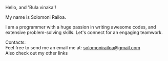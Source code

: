 Hello, and 'Bula vinaka'!

<!---
solomonirailoa/solomonirailoa is a ✨ special ✨ repository because its `README.md` (this file) appears on your GitHub profile.
You can click the Preview link to take a look at your changes.
--->

My name is Solomoni Railoa.<br />

I am a programmer with a huge passion in writing awesome codes, and extensive problem-solving skills. Let's connect for an engaging teamwork.<br />

Contacts:<br />
Feel free to send me an email me at: solomonirailoa@gmail.com<br />
Also check out my other links<br />

